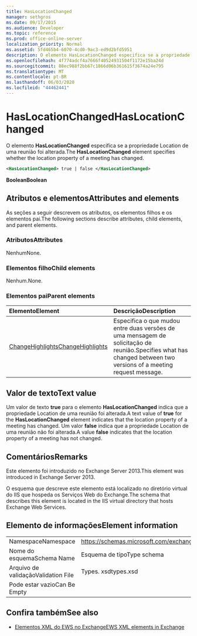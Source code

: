 ```yaml
---
title: HasLocationChanged
manager: sethgros
ms.date: 09/17/2015
ms.audience: Developer
ms.topic: reference
ms.prod: office-online-server
localization_priority: Normal
ms.assetid: 5fd465b4-6070-4cd0-9ac3-ed9d2bfd5951
description: O elemento HasLocationChanged especifica se a propriedade Location de uma reunião foi alterada.
ms.openlocfilehash: 4f774adcf4a7666f40524931504f1172e15ba24d
ms.sourcegitcommit: 88ec988f2bb67c1866d06b361615f3674a24e795
ms.translationtype: MT
ms.contentlocale: pt-BR
ms.lasthandoff: 06/03/2020
ms.locfileid: "44462441"
---
```

# <a name="haslocationchanged"></a><span data-ttu-id="b19b9-103">HasLocationChanged</span><span class="sxs-lookup"><span data-stu-id="b19b9-103">HasLocationChanged</span></span>

<span data-ttu-id="b19b9-104">O elemento **HasLocationChanged** especifica se a propriedade Location de uma reunião foi alterada.</span><span class="sxs-lookup"><span data-stu-id="b19b9-104">The **HasLocationChanged** element specifies whether the location property of a meeting has changed.</span></span> 
  
```XML
<HasLocationChanged> true | false </HasLocationChanged>
```

 <span data-ttu-id="b19b9-105">**Boolean**</span><span class="sxs-lookup"><span data-stu-id="b19b9-105">**Boolean**</span></span>
## <a name="attributes-and-elements"></a><span data-ttu-id="b19b9-106">Atributos e elementos</span><span class="sxs-lookup"><span data-stu-id="b19b9-106">Attributes and elements</span></span>

<span data-ttu-id="b19b9-107">As seções a seguir descrevem os atributos, os elementos filhos e os elementos pai.</span><span class="sxs-lookup"><span data-stu-id="b19b9-107">The following sections describe attributes, child elements, and parent elements.</span></span>
  
### <a name="attributes"></a><span data-ttu-id="b19b9-108">Atributos</span><span class="sxs-lookup"><span data-stu-id="b19b9-108">Attributes</span></span>

<span data-ttu-id="b19b9-109">Nenhum</span><span class="sxs-lookup"><span data-stu-id="b19b9-109">None.</span></span>
  
### <a name="child-elements"></a><span data-ttu-id="b19b9-110">Elementos filho</span><span class="sxs-lookup"><span data-stu-id="b19b9-110">Child elements</span></span>

<span data-ttu-id="b19b9-111">Nenhum.</span><span class="sxs-lookup"><span data-stu-id="b19b9-111">None.</span></span>
  
### <a name="parent-elements"></a><span data-ttu-id="b19b9-112">Elementos pai</span><span class="sxs-lookup"><span data-stu-id="b19b9-112">Parent elements</span></span>

|<span data-ttu-id="b19b9-113">**Elemento**</span><span class="sxs-lookup"><span data-stu-id="b19b9-113">**Element**</span></span>|<span data-ttu-id="b19b9-114">**Descrição**</span><span class="sxs-lookup"><span data-stu-id="b19b9-114">**Description**</span></span>|
|:-----|:-----|
|[<span data-ttu-id="b19b9-115">ChangeHighlights</span><span class="sxs-lookup"><span data-stu-id="b19b9-115">ChangeHighlights</span></span>](changehighlights.md) <br/> |<span data-ttu-id="b19b9-116">Especifica o que mudou entre duas versões de uma mensagem de solicitação de reunião.</span><span class="sxs-lookup"><span data-stu-id="b19b9-116">Specifies what has changed between two versions of a meeting request message.</span></span>  <br/> |
   
## <a name="text-value"></a><span data-ttu-id="b19b9-117">Valor de texto</span><span class="sxs-lookup"><span data-stu-id="b19b9-117">Text value</span></span>

<span data-ttu-id="b19b9-118">Um valor de texto **true** para o elemento **HasLocationChanged** indica que a propriedade Location de uma reunião foi alterada.</span><span class="sxs-lookup"><span data-stu-id="b19b9-118">A text value of **true** for the **HasLocationChanged** element indicates that the location property of a meeting has changed.</span></span> <span data-ttu-id="b19b9-119">Um valor **false** indica que a propriedade Location de uma reunião não foi alterada.</span><span class="sxs-lookup"><span data-stu-id="b19b9-119">A value **false** indicates that the location property of a meeting has not changed.</span></span> 
  
## <a name="remarks"></a><span data-ttu-id="b19b9-120">Comentários</span><span class="sxs-lookup"><span data-stu-id="b19b9-120">Remarks</span></span>

<span data-ttu-id="b19b9-121">Este elemento foi introduzido no Exchange Server 2013.</span><span class="sxs-lookup"><span data-stu-id="b19b9-121">This element was introduced in Exchange Server 2013.</span></span>
  
<span data-ttu-id="b19b9-122">O esquema que descreve este elemento está localizado no diretório virtual do IIS que hospeda os Serviços Web do Exchange.</span><span class="sxs-lookup"><span data-stu-id="b19b9-122">The schema that describes this element is located in the IIS virtual directory that hosts Exchange Web Services.</span></span>
  
## <a name="element-information"></a><span data-ttu-id="b19b9-123">Elemento de informações</span><span class="sxs-lookup"><span data-stu-id="b19b9-123">Element information</span></span>

|||
|:-----|:-----|
|<span data-ttu-id="b19b9-124">Namespace</span><span class="sxs-lookup"><span data-stu-id="b19b9-124">Namespace</span></span>  <br/> |https://schemas.microsoft.com/exchange/services/2006/types  <br/> |
|<span data-ttu-id="b19b9-125">Nome do esquema</span><span class="sxs-lookup"><span data-stu-id="b19b9-125">Schema Name</span></span>  <br/> |<span data-ttu-id="b19b9-126">Esquema de tipo</span><span class="sxs-lookup"><span data-stu-id="b19b9-126">Type schema</span></span>  <br/> |
|<span data-ttu-id="b19b9-127">Arquivo de validação</span><span class="sxs-lookup"><span data-stu-id="b19b9-127">Validation File</span></span>  <br/> |<span data-ttu-id="b19b9-128">Types. xsd</span><span class="sxs-lookup"><span data-stu-id="b19b9-128">types.xsd</span></span>  <br/> |
|<span data-ttu-id="b19b9-129">Pode estar vazio</span><span class="sxs-lookup"><span data-stu-id="b19b9-129">Can Be Empty</span></span>  <br/> ||
   
## <a name="see-also"></a><span data-ttu-id="b19b9-130">Confira também</span><span class="sxs-lookup"><span data-stu-id="b19b9-130">See also</span></span>



- [<span data-ttu-id="b19b9-131">Elementos XML do EWS no Exchange</span><span class="sxs-lookup"><span data-stu-id="b19b9-131">EWS XML elements in Exchange</span></span>](ews-xml-elements-in-exchange.md)

